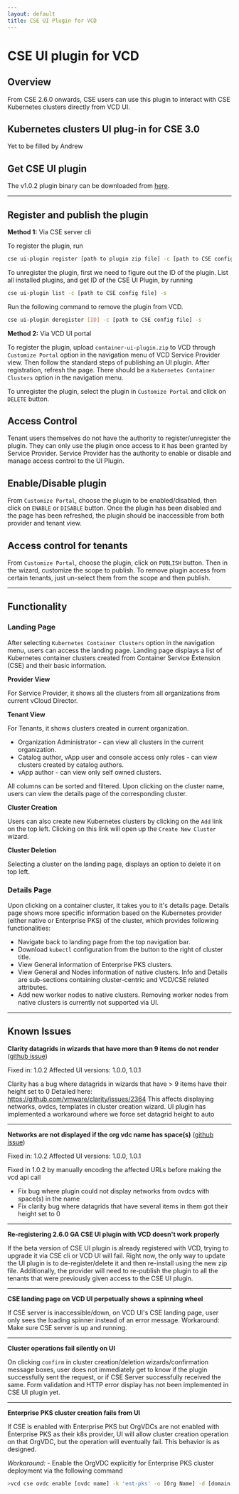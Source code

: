 ```yaml
---
layout: default
title: CSE UI Plugin for VCD
---
```


# CSE UI plugin for VCD

## Overview
From CSE 2.6.0 onwards, CSE users can use this plugin to interact with CSE Kubernetes clusters directly from VCD UI.

## Kubernetes clusters UI plug-in for CSE 3.0

Yet to be filled by Andrew

## Get CSE UI plugin

The v1.0.2 plugin binary can be downloaded from [here](https://github.com/vmware/container-service-extension/raw/master/cse_ui/1.0.2/container-ui-plugin.zip).

---

## Register and publish the plugin

**Method 1:** Via CSE server cli

To register the plugin, run

```sh
cse ui-plugin register [path to plugin zip file] -c [path to CSE config file] -s
```

To unregister the plugin, first we need to figure out the ID of the plugin.
List all installed plugins, and get ID of the CSE UI Plugin, by running

```sh
cse ui-plugin list -c [path to CSE config file] -s
```

Run the following command to remove the plugin from VCD.

```sh
cse ui-plugin deregister [ID] -c [path to CSE config file] -s
```

**Method 2:** Via VCD UI portal

To register the plugin, upload `container-ui-plugin.zip` to VCD through `Customize Portal`
option in the navigation menu of VCD Service Provider view. Then follow the
standard steps of publishing an UI plugin. After registration, refresh the page.
There should be a `Kubernetes Container Clusters` option in the navigation menu.

To unregister the plugin, select the plugin in `Customize Portal` and click on
`DELETE` button.

## Access Control

Tenant users themselves do not have the authority to register/unregister the
plugin. They can only use the plugin once access to it has been granted by
Service Provider. Service Provider has the authority to enable or disable and
manage access control to the UI Plugin.

## Enable/Disable plugin

From `Customize Portal`, choose the plugin to be enabled/disabled, then click on
`ENABLE` or `DISABLE` button. Once the plugin has been disabled and the page
has been refreshed, the plugin should be inaccessible from both provider and
tenant view.

## Access control for tenants

From `Customize Portal`, choose the plugin, click on `PUBLISH` button. Then in
the wizard, customize the scope to publish. To remove plugin access from
certain tenants, just un-select them from the scope and then publish.

---

## Functionality

### Landing Page

After selecting `Kubernetes Container Clusters` option in the navigation menu,
users can access the landing page. Landing page displays a list of Kubernetes
container clusters created from Container Service Extension (CSE) and their
basic information.

**Provider View**

For Service Provider, it shows all the clusters from all organizations from
current vCloud Director.

**Tenant View**

For Tenants, it shows clusters created in current organization.

* Organization Administrator - can view all clusters in the current organization.
* Catalog author, vApp user and console access only roles - can view clusters
  created by catalog authors.
* vApp author - can view only self owned clusters.

All columns can be sorted and filtered. Upon clicking on the cluster name, users
can view the details page of the corresponding cluster.

**Cluster Creation**

Users can also create new Kubernetes clusters by clicking on the `Add` link on
the top left. Clicking on this link will open up the `Create New Cluster`
wizard.

**Cluster Deletion**

Selecting a cluster on the landing page, displays an option to delete it on
top left.

### Details Page

Upon clicking on a container cluster, it takes you to it's details page.
Details page shows more specific information based on the Kubernetes provider
(either native or Enterprise PKS) of the cluster, which provides following
functionalities:

* Navigate back to landing page from the top navigation bar.
* Download `kubectl` configuration from the button to the right of cluster title.
* View General information of Enterprise PKS clusters.
* View General and Nodes information of native clusters. Info and Details are sub-sections containing cluster-centric and VCD/CSE related attributes.
* Add new worker nodes to native clusters. Removing worker nodes from native clusters is currently not supported via UI.

---

## Known Issues

**Clarity datagrids in wizards that have more than 9 items do not render** ([github issue](https://github.com/vmware/container-service-extension/issues/648))

Fixed in: 1.0.2
Affected UI versions: 1.0.0, 1.0.1

Clarity has a bug where datagrids in wizards that have > 9 items have their height set to 0
Detailed here: https://github.com/vmware/clarity/issues/2364
This affects displaying networks, ovdcs, templates in cluster creation wizard.
UI plugin has implemented a workaround where we force set datagrid height to auto

---

**Networks are not displayed if the org vdc name has space(s)** ([github issue](https://github.com/vmware/container-service-extension/issues/625))

Fixed in: 1.0.2
Affected UI versions: 1.0.0, 1.0.1

Fixed in 1.0.2 by manually encoding the affected URLs before making the vcd api call

* Fix bug where plugin could not display networks from ovdcs with space(s) in the name
* Fix clarity bug where datagrids that have several items in them got their height set to 0

---

**Re-registering 2.6.0 GA CSE UI plugin with VCD doesn't work properly**

If the beta version of CSE UI plugin is already registered with VCD, trying to
upgrade it via CSE cli or VCD UI will fail. Right now, the only way to update
the UI plugin is to de-register/delete it and then re-install using the new
zip file. Additionally, the provider will need to re-publish the plugin to all
the tenants that were previously given access to the CSE UI plugin.

---

**CSE landing page on VCD UI perpetually shows a spinning wheel**

If CSE server is inaccessible/down, on VCD UI's CSE landing page, user only
sees the loading spinner instead of an error message. Workaround: Make sure CSE
server is up and running.

---

**Cluster operations fail silently on UI**

On clicking `confirm` in cluster creation/deletion wizards/confirmation message
boxes, user does not immediately get to know if the plugin successfully sent
the request, or if CSE Server successfully received the same. Form validation
and HTTP error display has not been implemented in CSE UI plugin yet.

---

**Enterprise PKS cluster creation fails from UI**

If CSE is enabled with Enterprise PKS but OrgVDCs are not enabled with
Enterprise PKS as their k8s provider, UI will allow cluster creation operation
on that OrgVDC, but the operation will eventually fail. This behavior is as
designed.

*Workaround:* - Enable the OrgVDC explicitly for Enterprise PKS cluster
deployment via the following command

```sh
>vcd cse ovdc enable [ovdc name] -k 'ent-pks' -o [Org Name] -d [domain name] -p [plan name]
```
